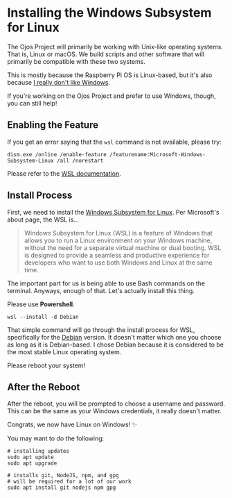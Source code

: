 # Installing the Windows Subsystem for Linux

The Ojos Project will primarily be working with Unix-like operating systems.
That is, Linux or macOS. We build scripts and other software that will primarily
be compatible with these two systems.

This is mostly because the Raspberry Pi OS is Linux-based, but it's also because
[I really don't like Windows](https://www.youtube.com/watch?v=moYwK0YMFjQ).

If you're working on the Ojos Project and
prefer to use Windows, though, you can still help!

## Enabling the Feature

If you get an error saying that the `wsl` command is not available, please try:

```shell
dism.exe /online /enable-feature /featurename:Microsoft-Windows-Subsystem-Linux /all /norestart
```

Please refer to the
[WSL documentation](https://learn.microsoft.com/en-us/windows/wsl/install-manual#step-1---enable-the-windows-subsystem-for-linux).

## Install Process

First, we need to install the
[Windows Subsystem for Linux](https://learn.microsoft.com/en-us/windows/wsl/about).
Per Microsoft's about page, the WSL is...

> Windows Subsystem for Linux (WSL) is a feature of Windows that allows you to run a Linux environment on your Windows machine, without the need for a separate virtual machine or dual booting. WSL is designed to provide a seamless and productive experience for developers who want to use both Windows and Linux at the same time.

The important part for us is being able to use Bash commands on the terminal.
Anyways, enough of that. Let's actually install this thing.

Please use **Powershell**.

```shell
wsl --install -d Debian
```

That simple command will go through the install process for WSL, specifically
for the [Debian](https://debian.org/) version. It doesn't matter which one you
choose as long as it is Debian-based. I chose Debian because it is considered
to be the most stable Linux operating system.

Please reboot your system!

## After the Reboot

After the reboot, you will be prompted to choose a username and password. This
can be the same as your Windows credentials, it really doesn't matter.

Congrats, we now have Linux on Windows! ✨

You may want to do the following:

```shell
# installing updates
sudo apt update
sudo apt upgrade

# installs git, NodeJS, npm, and gpg
# will be required for a lot of our work
sudo apt install git nodejs npm gpg
```
